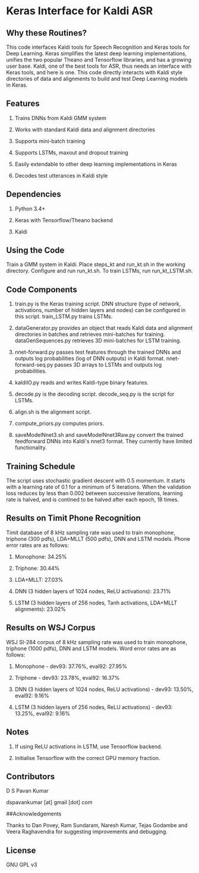 # Keras Interface for Kaldi ASR

## Why these Routines?

This code interfaces Kaldi tools for Speech Recognition and Keras 
tools for Deep Learning. Keras simplifies the latest deep 
learning implementations, unifies the two popular Theano and 
Tensorflow libraries, and has a growing user base. Kaldi, one of 
the best tools for ASR, thus needs an interface with Keras tools, 
and here is one. This code directly interacts with Kaldi style 
directories of data and alignments to build and test Deep 
Learning models in Keras.

## Features

1. Trains DNNs from Kaldi GMM system

2. Works with standard Kaldi data and alignment directories

3. Supports mini-batch training

4. Supports LSTMs, maxout and dropout training

5. Easily extendable to other deep learning implementations in 
  Keras

6. Decodes test utterances in Kaldi style

## Dependencies

1. Python 3.4+

2. Keras with Tensorflow/Theano backend

3. Kaldi

## Using the Code

Train a GMM system in Kaldi. Place steps_kt and run_kt.sh in the 
working directory. Configure and run run_kt.sh. To train LSTMs,
run run_kt_LSTM.sh.

## Code Components

1. train.py is the Keras training script. DNN structure (type of 
  network, activations, number of hidden layers and nodes) can be 
  configured in this script. train_LSTM.py trains LSTMs.

2. dataGenerator.py provides an object that reads Kaldi data and 
  alignment directories in batches and retrieves mini-batches for 
  training. dataGenSequences.py retrieves 3D mini-batches for
  LSTM training.

3. nnet-forward.py passes test features through the trained DNNs 
  and outputs log probabilities (log of DNN outputs) in Kaldi 
  format. nnet-forward-seq.py passes 3D arrays to LSTMs and
  outputs log probabilities.

4. kaldiIO.py reads and writes Kaldi-type binary features.

5. decode.py is the decoding script. decode_seq.py is the script
  for LSTMs.

6. align.sh is the alignment script.

7. compute_priors.py computes priors.

8. saveModelNnet3.sh and saveModelNnet3Raw.py convert the trained
  feedforward DNNs into Kaldi's nnet3 format. They currently have
  limited functionality.

## Training Schedule

The script uses stochastic gradient descent with 0.5 momentum. It 
starts with a learning rate of 0.1 for a minimum of 5 
iterations. When the validation loss reduces by less than 0.002 
between successive iterations, learning rate is halved, and is
contined to be halved after each epoch, 18 times.

## Results on Timit Phone Recognition

Timit database of 8 kHz sampling rate was used to train monophone,
triphone (300 pdfs), LDA+MLLT (500 pdfs), DNN and LSTM models.
Phone error rates are as follows:

1. Monophone: 34.25%

2. Triphone: 30.44%

3. LDA+MLLT: 27.03%

4. DNN (3 hidden layers of 1024 nodes, ReLU activations): 23.71%

5. LSTM (3 hidden layers of 256 nodes, Tanh activations, LDA+MLLT alignments): 23.02%

## Results on WSJ Corpus

WSJ SI-284 corpus of 8 kHz sampling rate was used to train monophone,
triphone (1000 pdfs), DNN and LSTM models. Word error rates are as follows:

1. Monophone - dev93: 37.76%, eval92: 27.95%

2. Triphone - dev93: 23.78%, eval92: 16.37%

3. DNN (3 hidden layers of 1024 nodes, ReLU activations) - dev93: 13.50%, eval92: 9.16%

4. LSTM (3 hidden layers of 256 nodes, ReLU activations) - dev93: 13.25%, eval92: 9.16%

## Notes

1. If using ReLU activations in LSTM, use Tensorflow backend.

2. Initialise Tensorflow with the correct GPU memory fraction.

## Contributors

D S Pavan Kumar

dspavankumar [at] gmail [dot] com

##Acknowledgements

Thanks to Dan Povey, Ram Sundaram, Naresh Kumar, Tejas Godambe and Veera Raghavendra for suggesting improvements and debugging.

## License

GNU GPL v3
